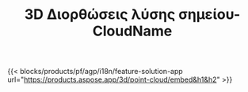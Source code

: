 ﻿---
title: 3D Διορθώσεις λύσης σημείου-CloudName 
weight: 7730
url: /el/point-cloud
limit: 
description: Δημιουργία και προεπισκόπηση νέφου σημείου από τα αρχεία 3D
---
{{< blocks/products/pf/agp/i18n/feature-solution-app url="https://products.aspose.app/3d/point-cloud/embed&h1&h2" >}} 
